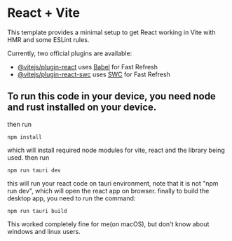 # React + Vite

This template provides a minimal setup to get React working in Vite with HMR and some ESLint rules.

Currently, two official plugins are available:

- [@vitejs/plugin-react](https://github.com/vitejs/vite-plugin-react/blob/main/packages/plugin-react/README.md) uses [Babel](https://babeljs.io/) for Fast Refresh
- [@vitejs/plugin-react-swc](https://github.com/vitejs/vite-plugin-react-swc) uses [SWC](https://swc.rs/) for Fast Refresh


## To run this code in your device, you need node and rust installed on your device.
then run 
```
npm install
```
which will install required node modules for vite, react and the library being used.
then run 
```
npm run tauri dev
```
this will run your react code on tauri environment, note that it is not "npm run dev", which will open the react app on browser.
finally to build the desktop app, you need to run the command:
```
npm run tauri build
```

This worked completely fine for me(on macOS), but don't know about windows and linux users.
